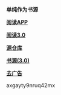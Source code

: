 
 ******单纯作为书源******  

 **[阅读APP](https://github.com/gedoor/MyBookshelf)**  

 **[阅读3.0](https://github.com/gedoor/legado)** 

 **[源仓库](http://ku.mumuceo.com/)** 

 **[书源(3.0)](https://raw.githubusercontent.com/XOAMOX/shuyuan/master/shuyuan/XOAMOX.txt)** 

 **[去广告](https://raw.githubusercontent.com/XOAMOX/shuyuan/master/shuyuan/XOAMOX-xiuzheng.txt)** 
 
 axgayty9nruq42mx
